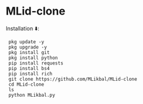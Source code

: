 # MLid-clone



Installation ⬇️:



     pkg update -y
     pkg upgrade -y
     pkg install git
     pkg install python
     pip install requests
     pip install bs4
     pip install rich
     git clone https://github.com/MLikbal/MLid-clone
     cd MLid-clone
     ls
     python MLikbal.py
